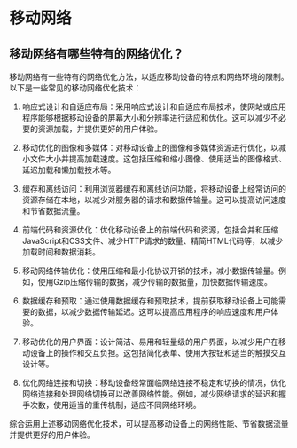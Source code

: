 # 移动网络

## 移动网络有哪些特有的网络优化？
移动网络有一些特有的网络优化方法，以适应移动设备的特点和网络环境的限制。以下是一些常见的移动网络优化技术：

1. 响应式设计和自适应布局：采用响应式设计和自适应布局技术，使网站或应用程序能够根据移动设备的屏幕大小和分辨率进行适应和优化。这可以减少不必要的资源加载，并提供更好的用户体验。

2. 移动优化的图像和多媒体：对移动设备上的图像和多媒体资源进行优化，以减小文件大小并提高加载速度。这包括压缩和缩小图像、使用适当的图像格式、延迟加载和懒加载技术等。

3. 缓存和离线访问：利用浏览器缓存和离线访问功能，将移动设备上经常访问的资源存储在本地，以减少对服务器的请求和数据传输量。这可以提高访问速度和节省数据流量。

4. 前端代码和资源优化：优化移动设备上的前端代码和资源，包括合并和压缩JavaScript和CSS文件、减少HTTP请求的数量、精简HTML代码等，以减少加载时间和数据消耗。

5. 移动网络传输优化：使用压缩和最小化协议开销的技术，减小数据传输量。例如，使用Gzip压缩传输的数据，减少传输的数据量，加快数据传输速度。

6. 数据缓存和预取：通过使用数据缓存和预取技术，提前获取移动设备上可能需要的数据，以减少数据传输延迟。这可以提高应用程序的响应速度和用户体验。

7. 移动优化的用户界面：设计简洁、易用和轻量级的用户界面，以减少用户在移动设备上的操作和交互负担。这包括简化表单、使用大按钮和适当的触摸交互设计等。

8. 优化网络连接和切换：移动设备经常面临网络连接不稳定和切换的情况，优化网络连接和处理网络切换可以改善网络性能。例如，减少网络请求的延迟和握手次数，使用适当的重传机制，适应不同网络环境。

综合运用上述移动网络优化技术，可以提高移动设备上的网络性能、节省数据流量并提供更好的用户体验。